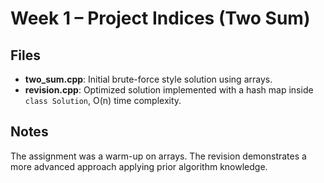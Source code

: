 # Week 1 – Project Indices (Two Sum)

## Files
- **two_sum.cpp**: Initial brute-force style solution using arrays.  
- **revision.cpp**: Optimized solution implemented with a hash map inside `class Solution`, O(n) time complexity.

## Notes
The assignment was a warm-up on arrays. The revision demonstrates a more advanced approach applying prior algorithm knowledge.  
